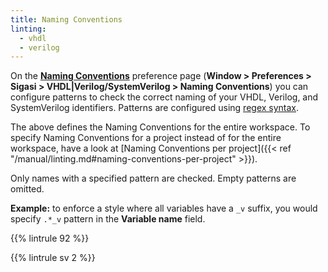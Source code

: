 ```yaml
---
title: Naming Conventions
linting:
  - vhdl
  - verilog
---
```


On the [**Naming Conventions**](/manual/linting/#naming-conventions) preference page (**Window \>
Preferences \> Sigasi \> VHDL|Verilog/SystemVerilog \> Naming Conventions**) you can configure
patterns to check the correct naming of your VHDL, Verilog, and SystemVerilog identifiers. Patterns are
configured using [regex syntax](https://sigasi.com/app/regex).

The above defines the Naming Conventions for the entire workspace.
To specify Naming Conventions for a project instead of for the entire workspace, have a look at [Naming Conventions per project]({{< ref "/manual/linting.md#naming-conventions-per-project" >}}).

Only names with a specified pattern are checked. Empty patterns are omitted.

**Example:** to enforce a style where all variables have a `_v` suffix,
you would specify `.*_v` pattern in the **Variable name** field.

{{% lintrule 92 %}}

{{% lintrule sv 2 %}}
